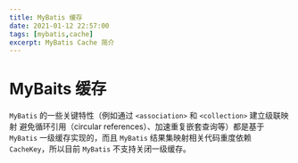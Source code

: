 ```yaml
---
title: MyBatis 缓存
date: 2021-01-12 22:57:00
tags: [mybatis,cache]
excerpt: MyBatis Cache 简介
---
```


# MyBaits 缓存

`MyBatis` 的一些关键特性（例如通过 `<association>` 和 `<collection>` 建立级联映射
避免循环引用（circular references）、加速重复嵌套查询等）都是基于 `MyBatis` 一级缓存实现的，而且 `MyBatis` 结果集映射相关代码重度依赖 `CacheKey`，所以目前 `MyBatis` 不支持关闭一级缓存。
